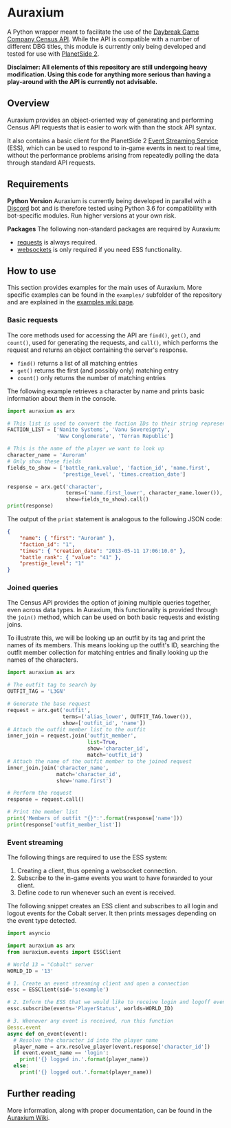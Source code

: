 # Auraxium

A Python wrapper meant to facilitate the use of the [Daybreak Game Company Census API](https://census.daybreakgames.com/). While the API is compatible with a number of different DBG titles, this module is currently only being developed and tested for use with [PlanetSide 2](https://www.planetside2.com/).

**Disclaimer: All elements of this repository are still undergoing heavy modification. Using this code for anything more serious than having a play-around with the API is currently not advisable.**

## Overview

Auraxium provides an object-oriented way of generating and performing Census API requests that is easier to work with than the stock API syntax.

It also contains a basic client for the PlanetSide 2 [Event Streaming Service](https://census.daybreakgames.com/#what-is-websocket) (ESS), which can be used to respond to in-game events in next to real time, without the performance problems arising from repeatedly polling the data through standard API requests.

## Requirements

**Python Version**
Auraxium is currently being developed in parallel with a [Discord](https://discordapp.com/) bot and is therefore tested using Python 3.6 for compatibility with bot-specific modules. Run higher versions at your own risk.

**Packages**
The following non-standard packages are required by Auraxium:

- [requests](https://github.com/requests/requests) is always required.
- [websockets](https://github.com/aaugustin/websockets) is only required if you need ESS functionality.

## How to use

This section provides examples for the main uses of Auraxium. More specific examples can be found in the `examples/` subfolder of the repository and are explained in the [examples wiki page](https://github.com/leonhard-s/auraxium/wiki/Examples).

### Basic requests

The core methods used for accessing the API are `find()`, `get()`, and `count()`, used for generating the requests, and `call()`, which performs the request and returns an object containing the server's response.

* `find()` returns a list of all matching entries
* `get()` returns the first (and possibly only) matching entry
* `count()` only returns the number of matching entries

The following example retrieves a character by name and prints basic information about them in the console.

```py
import auraxium as arx

# This list is used to convert the faction IDs to their string representation.
FACTION_LIST = ['Nanite Systems', 'Vanu Sovereignty',
                'New Conglomerate', 'Terran Republic']

# This is the name of the player we want to look up
character_name = 'Auroram'
# Only show these fields
fields_to_show = ['battle_rank.value', 'faction_id', 'name.first',
                  'prestige_level', 'times.creation_date']

response = arx.get('character',
                   terms=('name.first_lower', character_name.lower()),
                   show=fields_to_show).call()
print(response)
```

The output of the `print` statement is analogous to the following JSON code:

```json
{
	"name": { "first": "Auroram" },
	"faction_id": "1",
	"times": { "creation_date": "2013-05-11 17:06:10.0" },
	"battle_rank": { "value": "41" },
	"prestige_level": "1"
}
```

### Joined queries

The Census API provides the option of joining multiple queries together, even across data types. In Auraxium, this functionality is provided through the `join()` method, which can be used on both basic requests and existing joins.

To illustrate this, we will be looking up an outfit by its tag and print the names of its members. This means looking up the outfit's ID, searching the outfit member collection for matching entries and finally looking up the names of the characters.

```py
import auraxium as arx

# The outfit tag to search by
OUTFIT_TAG = 'L3GN'

# Generate the base request
request = arx.get('outfit',
                  terms=('alias_lower', OUTFIT_TAG.lower()),
                  show=['outfit_id', 'name'])
# Attach the outfit member list to the outfit
inner_join = request.join('outfit_member',
                          list=True,
                          show='character_id',
                          match='outfit_id')
# Attach the name of the outfit member to the joined request
inner_join.join('character_name',
                match='character_id',
                show='name.first')

# Perform the request
response = request.call()

# Print the member list
print('Members of outfit "{}":'.format(response['name']))
print(response['outfit_member_list'])
```

### Event streaming

The following things are required to use the ESS system:
1. Creating a client, thus opening a websocket connection.
2. Subscribe to the in-game events you want to have forwarded to your client.
3. Define code to run whenever such an event is received.

The following snippet creates an ESS client and subscribes to all login and logout events for the Cobalt server. It then prints messages depending on the event type detected.

```py
import asyncio

import auraxium as arx
from auraxium.events import ESSClient

# World 13 = "Cobalt" server
WORLD_ID = '13'

# 1. Create an event streaming client and open a connection
essc = ESSClient(sid='s:example')

# 2. Inform the ESS that we would like to receive login and logoff events
essc.subscribe(events='PlayerStatus', worlds=WORLD_ID)

# 3. Whenever any event is received, run this function
@essc.event
async def on_event(event):
  # Resolve the character id into the player name
  player_name = arx.resolve_player(event.response['character_id'])
  if event.event_name == 'login':
    print('{} logged in.'.format(player_name))
  else:
    print('{} logged out.'.format(player_name))
```

## Further reading

More information, along with proper documentation, can be found in the [Auraxium Wiki](wiki).
